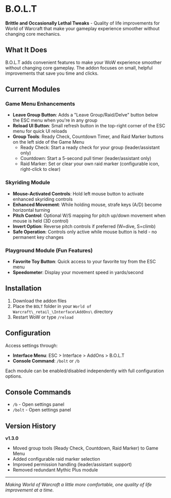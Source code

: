 # B.O.L.T

**Brittle and Occasionally Lethal Tweaks** - Quality of life improvements for World of Warcraft that make your gameplay experience smoother without changing core mechanics.

## What It Does

B.O.L.T adds convenient features to make your WoW experience smoother without changing core gameplay. The addon focuses on small, helpful improvements that save you time and clicks.

## Current Modules

### Game Menu Enhancements
- **Leave Group Button**: Adds a "Leave Group/Raid/Delve" button below the ESC menu when you're in any group
- **Reload UI Button**: Small refresh button in the top-right corner of the ESC menu for quick UI reloads  
- **Group Tools**: Ready Check, Countdown Timer, and Raid Marker buttons on the left side of the Game Menu
  - Ready Check: Start a ready check for your group (leader/assistant only)
  - Countdown: Start a 5-second pull timer (leader/assistant only)
  - Raid Marker: Set or clear your own raid marker (configurable icon, right-click to clear)

### Skyriding Module
- **Mouse-Activated Controls**: Hold left mouse button to activate enhanced skyriding controls
- **Enhanced Movement**: While holding mouse, strafe keys (A/D) become horizontal turning
- **Pitch Control**: Optional W/S mapping for pitch up/down movement when mouse is held (3D control)
- **Invert Option**: Reverse pitch controls if preferred (W=dive, S=climb)
- **Safe Operation**: Controls only active while mouse button is held - no permanent key changes

### Playground Module (Fun Features)
- **Favorite Toy Button**: Quick access to your favorite toy from the ESC menu
- **Speedometer**: Display your movement speed in yards/second

## Installation

1. Download the addon files
2. Place the `BOLT` folder in your `World of Warcraft\_retail_\Interface\AddOns\` directory
3. Restart WoW or type `/reload`

## Configuration

Access settings through:
- **Interface Menu**: ESC > Interface > AddOns > B.O.L.T
- **Console Command**: `/bolt` or `/b`

Each module can be enabled/disabled independently with full configuration options.

## Console Commands

- `/b` - Open settings panel
- `/bolt` - Open settings panel

## Version History

**v1.3.0**
- Moved group tools (Ready Check, Countdown, Raid Marker) to Game Menu
- Added configurable raid marker selection
- Improved permission handling (leader/assistant support)
- Removed redundant Mythic Plus module

---

*Making World of Warcraft a little more comfortable, one quality of life improvement at a time.*
